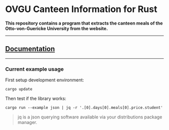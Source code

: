# OVGU Canteen Information for Rust

**This repository contains a program that extracts the canteen meals of the Otto-von-Guericke University from the website.**

---


## [Documentation](target/doc/ovgu_canteen/)

---

### Current example usage

First setup development environment:

```
cargo update
```

Then test if the library works:

```
cargo run --example json | jq -r '.[0].days[0].meals[0].price.student'
```

> jq is a json querying software available via your distributions package manager.
